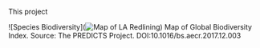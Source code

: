This project


![Species Biodiversity](![Map of LA Redlining](https://static.kcet.kcet.production.k2.m1.brightspot.cloud/dims4/default/9bd642b/2147483647/strip/true/crop/1920x643+0+0/resize/848x284!/format/webp/quality/90/?url=http%3A%2F%2Fkcet-brightspot.s3.us-east-1.amazonaws.com%2Flegacy%2Fsites%2Fkl%2Ffiles%2Fthumbnails%2Fimage%2Fholc_header_0.jpg))
Map of Global Biodiversity Index. Source: The PREDICTS Project. DOI:10.1016/bs.aecr.2017.12.003
